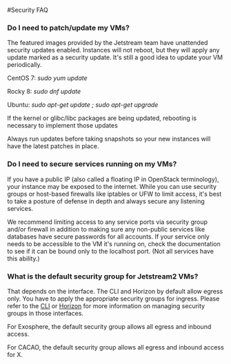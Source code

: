 #Security FAQ

### Do I need to patch/update my VMs?

The featured images provided by the Jetstream team have unattended security updates enabled. Instances will not reboot, but they will apply any update marked as a security update.  It's still a good idea to update your VM periodically.

CentOS 7: *sudo yum update*

Rocky 8: *sudo dnf update*

Ubuntu: *sudo apt-get update ; sudo apt-get upgrade*

If the kernel or glibc/libc packages are being updated, rebooting is necessary to implement those updates

Always run updates before taking snapshots so your new instances will have the latest patches in place.

### Do I need to secure services running on my VMs?

If you have a public IP (also called a floating IP in OpenStack terminology), your instance may be exposed to the internet. While you can use security groups or host-based firewalls like iptables or UFW to limit access, it's best to take a posture of defense in depth and always secure any listening services.

We recommend limiting access to any service ports via security group and/or firewall in addition to making sure any non-public services like databases have secure passwords for all accounts. If your service only needs to be accessible to the VM it's running on, check the documentation to see if it can be bound only to the localhost port. (Not all services have this ability.)

### What is the default security group for Jetstream2 VMs?

That depends on the interface. The CLI and Horizon by default allow egress only. You have to apply the appropriate security groups for ingress. Please refer to the [CLI](../ui/cli/security_group.md) or [Horizon](../ui/horizon/security_group.md) for more information on managing security groups in those interfaces.

For Exosphere, the default security group allows all egress and inbound access.

For CACAO, the default security group allows all egress and inbound access for X.
